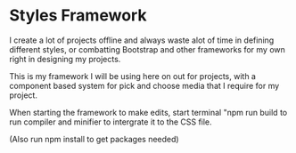 # Styles Framework

I create a lot of projects offline and always waste alot of time in defining different styles, or combatting Bootstrap and other frameworks for my own right in designing my projects.

This is my framework I will be using here on out for projects, with a component based system for pick and choose media that I require for my project.

When starting the framework to make edits, start terminal "npm run build to run compiler and minifier to intergrate it to the CSS file.

(Also run npm install to get packages needed)